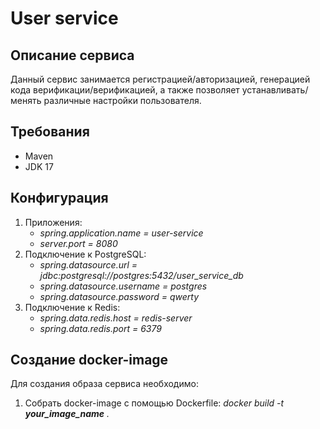 # User service

## Описание сервиса
Данный сервис занимается регистрацией/авторизацией, 
генерацией кода верификации/верификацией, 
а также позволяет устанавливать/менять различные настройки пользователя.

## Требования
- Maven
- JDK 17

## Конфигурация
1. Приложения:
   - _spring.application.name = user-service_
   - _server.port = 8080_
2. Подключение к PostgreSQL:
   - _spring.datasource.url = jdbc:postgresql://postgres:5432/user_service_db_
   - _spring.datasource.username = postgres_
   - _spring.datasource.password = qwerty_
3. Подключение к Redis:
   - _spring.data.redis.host = redis-server_
   - _spring.data.redis.port = 6379_

## Создание docker-image
Для создания образа сервиса необходимо:
1. Собрать docker-image с помощью Dockerfile: _docker build -t **your_image_name** ._